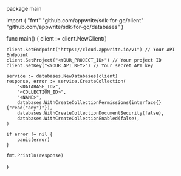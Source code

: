 package main

import (
    "fmt"
    "github.com/appwrite/sdk-for-go/client"
    "github.com/appwrite/sdk-for-go/databases"
)

func main() {
    client := client.NewClient()

    client.SetEndpoint("https://cloud.appwrite.io/v1") // Your API Endpoint
    client.SetProject("<YOUR_PROJECT_ID>") // Your project ID
    client.SetKey("<YOUR_API_KEY>") // Your secret API key

    service := databases.NewDatabases(client)
    response, error := service.CreateCollection(
        "<DATABASE_ID>",
        "<COLLECTION_ID>",
        "<NAME>",
        databases.WithCreateCollectionPermissions(interface{}{"read("any")"}),
        databases.WithCreateCollectionDocumentSecurity(false),
        databases.WithCreateCollectionEnabled(false),
    )

    if error != nil {
        panic(error)
    }

    fmt.Println(response)
}

